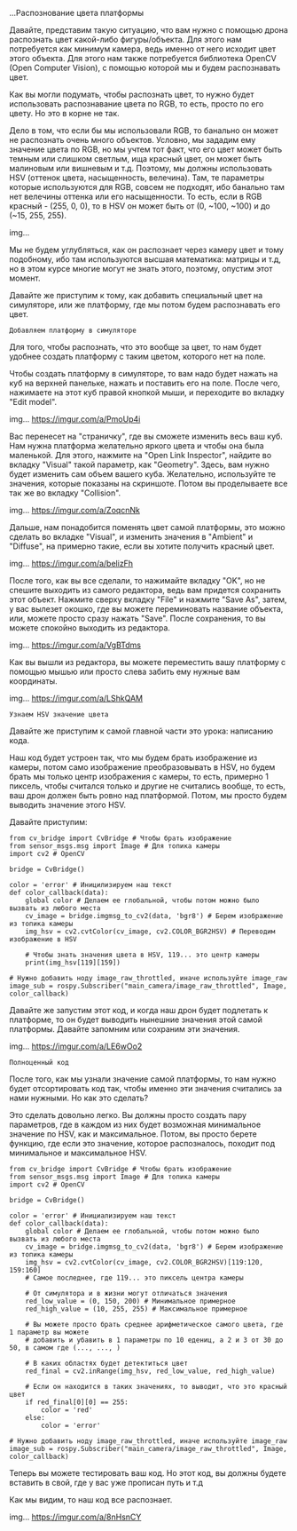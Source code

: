 ...Распознование цвета платформы

Давайте, представим такую ситуацию, что вам нужно с помощью дрона распознать цвет какой-либо фигуры/объекта. Для этого нам потребуется как минимум камера, ведь именно от него исходит цвет этого объекта. Для этого нам также потребуется библиотека OpenCV (Open Computer Vision), с помощью которой мы и будем распознавать цвет.

Как вы могли подумать, чтобы распознать цвет, то нужно будет использовать распознавание цвета по RGB, то есть, просто по его цвету. Но это в корне не так.

Дело в том, что если бы мы использовали RGB, то банально он может не распознать очень много объектов. Условно, мы зададим ему значение цвета по RGB, но мы учтем тот факт, что его цвет может быть темным или слишком светлым, ища красный цвет, он может быть малиновым или вишневым и т.д. Поэтому, мы должны использовать HSV (оттенок цвета, насыщенность, велечина). Там, те параметры которые используются для RGB, совсем не подходят, ибо банально там нет велечины оттенка или его насыщенности. То есть, если в RGB красный - (255, 0, 0), то в HSV он может быть от (0, ~100, ~100) и до (~15, 255, 255).

img...

Мы не будем углубляться, как он распознает через камеру цвет и тому подобному, ибо там используются высшая математика: матрицы и т.д, но в этом курсе многие могут не знать этого, поэтому, опустим этот момент.

Давайте же приступим к тому, как добавить специальный цвет на симуляторе, или же платформу, где мы потом будем распознавать его цвет.

`Добавляем платформу в симуляторе`

Для того, чтобы распознать, что это вообще за цвет, то нам будет удобнее создать платформу с таким цветом, которого нет на поле.

Чтобы создать платформу в симуляторе, то вам надо будет нажать на куб на верхней панельке, нажать и поставить его на поле. После чего, нажимаете на этот куб правой кнопкой мыши, и переходите во вкладку "Edit model".

img... https://imgur.com/a/PmoUp4i

Вас перенесет на "страничку", где вы сможете изменить весь ваш куб. Нам нужна платформа желательно яркого цвета и чтобы она была маленькой. Для этого, нажмите на "Open Link Inspector", найдите во вкладку "Visual" такой параметр, как "Geometry". Здесь, вам нужно будет изменить сам объем вашего куба. Желательно, используйте те значения, которые показаны на скриншоте. Потом вы проделываете все так же во вкладку "Collision".

img... https://imgur.com/a/ZoqcnNk

Дальше, нам понадобится поменять цвет самой платформы, это можно сделать во вкладке "Visual", и изменить значения в "Ambient" и "Diffuse", на примерно такие, если вы хотите получить красный цвет.

img... https://imgur.com/a/belizFh

После того, как вы все сделали, то нажимайте вкладку "OK", но не спешите выходить из самого редактора, ведь вам придется сохранить этот объект. Нажмите сверху вкладку "File" и нажмите "Save As", затем, у вас вылезет окошко, где вы можете переминовать название объекта, или, можете просто сразу нажать "Save". После сохранения, то вы можете спокойно выходить из редактора.

img... https://imgur.com/a/VgBTdms

Как вы вышли из редактора, вы можете переместить вашу платформу с помощью мышью или просто слева забить ему нужные вам координаты.

img... https://imgur.com/a/LShkQAM

`Узнаем HSV значение цвета`

Давайте же приступим к самой главной части это урока: написанию кода.

Наш код будет устроен так, что мы будем брать изображение из камеры, потом само изображение преобразовывать в HSV, но будем брать мы только центр изображения с камеры, то есть, примерно 1 пиксель, чтобы считался только и другие не считались вообще, то есть, ваш дрон должен быть ровно над платформой. Потом, мы просто будем выводить значение этого HSV.

Давайте приступим:

```
from cv_bridge import CvBridge # Чтобы брать изображение
from sensor_msgs.msg import Image # Для топика камеры
import cv2 # OpenCV

bridge = CvBridge()

color = 'error' # Иницилизируем наш текст
def color_callback(data):
    global color # Делаем ее глобальной, чтобы потом можно было вызвать из любого места
    cv_image = bridge.imgmsg_to_cv2(data, 'bgr8') # Берем изображение из топика камеры
    img_hsv = cv2.cvtColor(cv_image, cv2.COLOR_BGR2HSV) # Переводим изображение в HSV
    
    # Чтобы знать значения цвета в HSV, 119... это центр камеры
    print(img_hsv[119][159])

# Нужно добавить ноду image_raw_throttled, иначе используйте image_raw
image_sub = rospy.Subscriber("main_camera/image_raw_throttled", Image, color_callback)
```

Давайте же запустим этот код, и когда наш дрон будет подлетать к платформе, то он будет выводить нынешние значения этой самой платформы. Давайте запомним или сохраним эти значения.

img... https://imgur.com/a/LE6wOo2

`Полноценный код`

После того, как мы узнали значение самой платформы, то нам нужно будет отсортировать код так, чтобы именно эти значения считались за нами нужными. Но как это сделать?

Это сделать довольно легко. Вы должны просто создать пару параметров, где в каждом из них будет возможная минимальное значение по HSV, как и максимальное. Потом, вы просто берете функцию, где если это значение, которое распозналось, походит под минимальное и максимальное HSV.

```
from cv_bridge import CvBridge # Чтобы брать изображение
from sensor_msgs.msg import Image # Для топика камеры
import cv2 # OpenCV

bridge = CvBridge()

color = 'error' # Инициализируем наш текст
def color_callback(data):
    global color # Делаем ее глобальной, чтобы потом можно было вызвать из любого места
    cv_image = bridge.imgmsg_to_cv2(data, 'bgr8') # Берем изображение из топика камеры
    img_hsv = cv2.cvtColor(cv_image, cv2.COLOR_BGR2HSV)[119:120, 159:160]
    # Самое последнее, где 119... это пиксель центра камеры
    
    # От симулятора и в жизни могут отличаться значения
    red_low_value = (0, 150, 200) # Минимальное примерное
    red_high_value = (10, 255, 255) # Максимальное примерное
    
    # Вы можете просто брать среднее арифметическое самого цвета, где 1 параметр вы можете
    # добавить и убавить в 1 параметры по 10 едениц, а 2 и 3 от 30 до 50, в самом где (..., ..., )
    
    # В каких областях будет детектиться цвет
    red_final = cv2.inRange(img_hsv, red_low_value, red_high_value)
    
    # Если он находится в таких значениях, то выводит, что это красный цвет
    if red_final[0][0] == 255:
        color = 'red'
    else:
        color = 'error'

# Нужно добавить ноду image_raw_throttled, иначе используйте image_raw
image_sub = rospy.Subscriber("main_camera/image_raw_throttled", Image, color_callback)
```

Теперь вы можете тестировать ваш код. Но этот код, вы должны будете вставить в свой, где у вас уже прописан путь и т.д

Как мы видим, то наш код все распознает.

img... https://imgur.com/a/8nHsnCY
